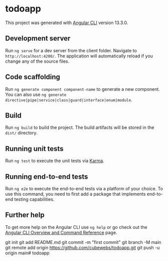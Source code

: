 # todoapp

This project was generated with [Angular CLI](https://github.com/angular/angular-cli) version 13.3.0.

## Development server

Run `ng serve` for a dev server from the client folder. Navigate to `http://localhost:4200/`. The application will automatically reload if you change any of the source files.

## Code scaffolding

Run `ng generate component component-name` to generate a new component. You can also use `ng generate directive|pipe|service|class|guard|interface|enum|module`.

## Build

Run `ng build` to build the project. The build artifacts will be stored in the `dist/` directory.

## Running unit tests

Run `ng test` to execute the unit tests via [Karma](https://karma-runner.github.io).

## Running end-to-end tests

Run `ng e2e` to execute the end-to-end tests via a platform of your choice. To use this command, you need to first add a package that implements end-to-end testing capabilities.

## Further help

To get more help on the Angular CLI use `ng help` or go check out the [Angular CLI Overview and Command Reference](https://angular.io/cli) page.


git init
git add README.md
git commit -m "first commit"
git branch -M main
git remote add origin https://github.com/cubewebs/todoapp.git
git push -u origin main# todoapp
